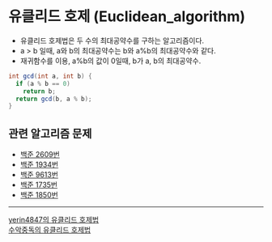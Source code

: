 # 유클리드 호제 (Euclidean_algorithm)
- 유클리드 호제법은 두 수의 최대공약수를 구하는 알고리즘이다.
- a > b 일때, a와 b의 최대공약수는 b와 a%b의 최대공약수와 같다.
- 재귀함수를 이용, a%b의 값이 0일때, b가 a, b의 최대공약수.

``` Java
int gcd(int a, int b) {
  if (a % b == 0)
    return b;
  return gcd(b, a % b);
}
```

## 관련 알고리즘 문제
- [백준 2609번](https://www.acmicpc.net/problem/2609)
- [백준 1934번](https://www.acmicpc.net/problem/1934)
- [백준 9613번](https://www.acmicpc.net/problem/9613)
- [백준 1735번](https://www.acmicpc.net/problem/1735)
- [백준 1850번](https://www.acmicpc.net/problem/1850)
---
[yerin4847의 유클리드 호제법](https://velog.io/@yerin4847/W1-%EC%9C%A0%ED%81%B4%EB%A6%AC%EB%93%9C-%ED%98%B8%EC%A0%9C%EB%B2%95)
<br/>
[수악중독의 유클리드 호제법](https://www.youtube.com/watch?v=J5Yl2kHPAY4)

